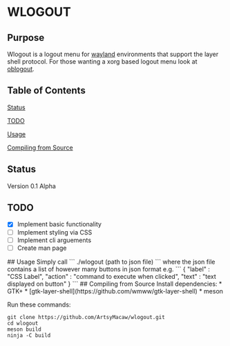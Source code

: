 # WLOGOUT
## Purpose
Wlogout is a logout menu for [wayland](https://wayland.freedesktop.org/) environments that support the layer shell protocol. For those wanting a xorg based logout menu look at [oblogout](https://launchpad.net/oblogout).
## Table of Contents
[Status](#status)

[TODO](#todo)

[Usage](#usage)

[Compiling from Source](#compile)
<a name="status"/>
## Status
Version 0.1 Alpha
<a name="todo"/>
## TODO
- [X] Implement basic functionality
- [ ] Implement styling via CSS
- [ ] Implement cli arguements
- [ ] Create man page
<a name="usage"/>
## Usage
Simply call
```
./wlogout (path to json file)
```
where the json file contains a list of however many buttons in json format e.g.
```
{
    "label" : "CSS Label",
    "action" : "command to execute when clicked",
    "text" : "text displayed on button"
}
```
<a name="compile"/>
## Compiling from Source
Install dependencies:
* GTK+  
* [gtk-layer-shell](https://github.com/wmww/gtk-layer-shell) 
* meson

Run these commands:
```
git clone https://github.com/ArtsyMacaw/wlogout.git
cd wlogout
meson build
ninja -C build
```
